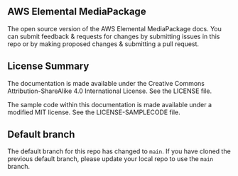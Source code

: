 ## AWS Elemental MediaPackage

The open source version of the AWS Elemental MediaPackage docs. You can submit feedback & requests for changes by submitting issues in this repo or by making proposed changes & submitting a pull request.

## License Summary

The documentation is made available under the Creative Commons Attribution-ShareAlike 4.0 International License. See the LICENSE file.

The sample code within this documentation is made available under a modified MIT license. See the LICENSE-SAMPLECODE file.

## Default branch
The default branch for this repo has changed to `main`. 
If you have cloned the previous default branch, please update your local repo to use the `main` branch.

